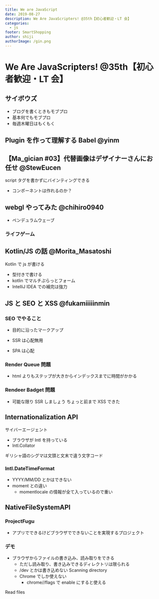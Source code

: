 ```yaml
---
title: We are JavaScript
date: 2019-08-27
description: We Are JavaScripters! @35th【初心者歓迎・LT 会】
categories:
  - js
footer: SmartShopping
author: shiji
authorImage: /gin.png
---
```

# We Are JavaScripters! @35th【初心者歓迎・LT 会】

## サイボウズ

- ブログを書くときもモブプロ
- 基本何でもモブプロ
- 毎週木曜日はもくもく

## Plugin を作って理解する Babel @yinm

## 【Ma_gician #03】代替画像はデザイナーさんにお任せ @StewEucen

script タグを書かずにバインティングできる

- コンポーネントは作れるのか？

## webgl やってみた @chihiro0940

- ペンデュラムウェーブ

### ライフゲーム

## Kotlin/JS の話 @Morita_Masatoshi

Kotlin で js が書ける

- 型付きで書ける
- kotlin でマルチぷらっとフォーム
- IntelliJ IDEA での補完は強力

## JS と SEO と XSS @fukamiiiiinmin

### SEO でやること

- 目的に沿ったマークアップ

- SSR は心配無用
- SPA は心配

### Render Queue 問題

- html よりもステップが大きからインデックスまでに時間がかかる

### Rendeer Badget 問題

- 可能な限り SSR しましょう
  ちょっと前まで XSS できた

## Internationalization API

サイバーエージェント

- ブラウザが Intl を持っている
- Intl.Collator

ギリシャ語のシグマは文頭と文末で違う文字コード

### Intl.DateTimeFormat

- YYYY/MM/DD とかはできない
- moment との違い
  - momentlocale の情報が全て入っているので重い

## NativeFileSystemAPI

### ProjectFugu

- アプリでできるけどブラウザでできないことを実現するプロジェクト

### デモ

- ブラウザからファイルの書き込み、読み取りをできる
  - ただし読み取り、書き込みできるディレクトリは限られる
  - /dev とかは書き込めない
    Scanning directory
  - Chrome でしか使えない
    - chrome//flags で enable にすると使える

Read files
